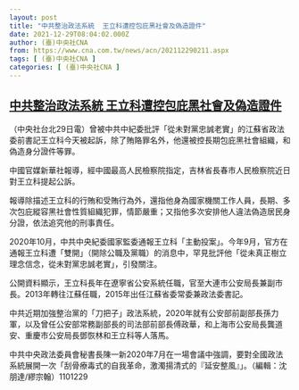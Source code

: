```yaml
---
layout: post
title: "中共整治政法系統  王立科遭控包庇黑社會及偽造證件"
date: 2021-12-29T08:04:02.000Z
author: (臺)中央社CNA
from: https://www.cna.com.tw/news/acn/202112290211.aspx
tags: [ (臺)中央社CNA ]
categories: [ (臺)中央社CNA ]
---
```

<!--1640765042000-->
[中共整治政法系統  王立科遭控包庇黑社會及偽造證件](https://www.cna.com.tw/news/acn/202112290211.aspx)
------

<div>
<div></div><div><p>（中央社台北29日電）曾被中共中紀委批評「從未對黨忠誠老實」的江蘇省政法委前書記王立科今天被起訴，除了賄賂罪名外，他還被控長期包庇黑社會組織，和偽造身分證件等罪。</p><p>中國官媒新華社報導，經中國最高人民檢察院指定，吉林省長春市人民檢察院近日對王立科提起公訴。</p><p>報導除描述王立科的行賄和受賄行為外，還指他身為國家機關工作人員，長期、多次包庇縱容黑社會性質組織犯罪，情節嚴重；又指他多次安排他人違法偽造居民身分證，依法追究他的刑事責任。</p><p>2020年10月，中共中央紀委國家監委通報王立科「主動投案」。今年9月，官方在通報王立科遭「雙開」（開除公職及黨職）的消息中，罕見批評他「從未真正樹立理念信念，從未對黨忠誠老實」，引發關注。</p><p>公開資料顯示，王立科長年在遼寧省公安系統任職，官至大連市公安局長兼副市長。2013年轉往江蘇任職，2015年出任江蘇省委常委兼政法委書記。</p><p>中共近期加強整治黨的「刀把子」政法系統，2020年就有公安部前副部長孫力軍，以及曾任公安部常務副部長的司法部前部長傅政華，和上海市公安局長龔道安、重慶市公安局長鄧恢林和王立科等人落馬。</p><p>中共中央政法委員會秘書長陳一新2020年7月在一場會議中強調，要對全國政法系統展開一次「刮骨療毒式的自我革命，激濁揚清式的『延安整風』」。（編輯：沈朋達/繆宗翰）1101229</p></div>
</div>
